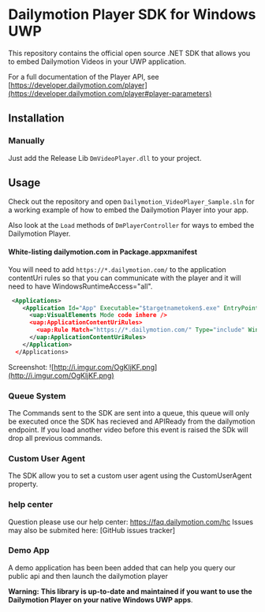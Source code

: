 # Dailymotion Player SDK for Windows UWP

This repository contains the official open source .NET SDK that allows you to embed Dailymotion Videos in your UWP application.

For a full documentation of the Player API, see [https://developer.dailymotion.com/player](https://developer.dailymotion.com/player#player-parameters)

## Installation

### Manually

Just add the Release Lib `DmVideoPlayer.dll` to your project.

## Usage

Check out the repository and open `Dailymotion_VideoPlayer_Sample.sln` for a working example of how to embed the Dailymotion Player into your app.

Also look at the `Load` methods of `DmPlayerController` for ways to embed the Dailymotion Player.

#### White-listing dailymotion.com in Package.appxmanifest

You will need to add `https://*.dailymotion.com/` to the application contentUri rules so that you can communicate with the player and it will need to have WindowsRuntimeAccess="all".

``` xml
 <Applications>
    <Application Id="App" Executable="$targetnametoken$.exe" EntryPoint="MyApp.App">
      <uap:VisualElements Mode code inhere />
      <uap:ApplicationContentUriRules>
        <uap:Rule Match="https://*.dailymotion.com/" Type="include" WindowsRuntimeAccess="all" />
      </uap:ApplicationContentUriRules>
    </Application>
  </Applications>
```
Screenshot:
![http://i.imgur.com/OgKljKF.png](http://i.imgur.com/OgKljKF.png)

 ### Queue System
 
 The Commands sent to the SDK are sent into a queue, this queue will only be executed once the SDK has recieved and APIReady from the dailymotion endpoint.  If you load another video before this event is raised the SDk will drop all previous commands.
 
 
 ### Custom User Agent 
 
 The SDK allow you to set a custom user agent using the CustomUserAgent property.
 
 ### help center
 
Question please use our help center: https://faq.dailymotion.com/hc
Issues may also be submited here: [GitHub issues tracker]
 
 ### Demo App

A demo application has been been added that can help you query our public api and then launch the dailymotion player 


**Warning:** **This library is up-to-date and maintained if you want to use the Dailymotion Player on your native Windows UWP apps**.
